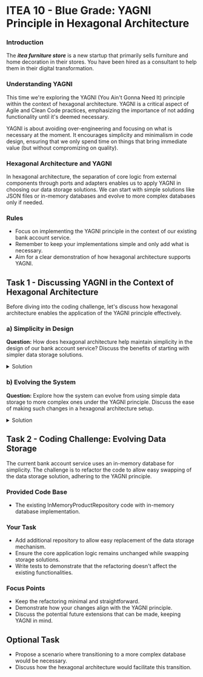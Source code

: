 # ITEA 10 - Blue Grade: YAGNI Principle in Hexagonal Architecture

### Introduction

The ***itea furniture store*** is a new startup that primarily sells furniture
and home decoration in their stores. You have been hired as a consultant to
help them in their digital transformation.

### Understanding YAGNI

This time we're exploring the YAGNI (You Ain't Gonna Need It) principle within
the context of hexagonal architecture. YAGNI is a critical aspect of Agile and
Clean Code practices, emphasizing the importance of not adding functionality
until it's deemed necessary.

YAGNI is about avoiding over-engineering and focusing on what is necessary at
the moment. It encourages simplicity and minimalism in code design, ensuring
that we only spend time on things that bring immediate value (but without
compromizing on quality).

### Hexagonal Architecture and YAGNI

In hexagonal architecture, the separation of core logic from external components
through ports and adapters enables us to apply YAGNI in choosing our data
storage solutions. We can start with simple solutions like JSON files or
in-memory databases and evolve to more complex databases only if needed.

### Rules

- Focus on implementing the YAGNI principle in the context of our existing bank
  account service.
- Remember to keep your implementations simple and only add what is necessary.
- Aim for a clear demonstration of how hexagonal architecture supports YAGNI.

## Task 1 - Discussing YAGNI in the Context of Hexagonal Architecture

Before diving into the coding challenge, let's discuss how hexagonal
architecture enables the application of the YAGNI principle effectively.

### a) **Simplicity in Design**<br/>

**Question:** How does hexagonal architecture help maintain simplicity in the
design of our bank account service? Discuss the benefits of starting with
simpler data storage solutions.

<details>
<summary>Solution</summary>

- Hexagonal architecture aids in maintaining simplicity by segregating the core
  business logic from external interfaces like data storage, using ports and
  adapters.
- This separation ensures that the core logic is not coupled with
  storage-specific details, keeping it simple and focused.
- Starting with simpler storage solutions like in-memory databases reduces
  initial complexity and facilitates easier testing and flexibility for future
  changes.

</details>

### b) **Evolving the System**<br/>

**Question:** Explore how the system can evolve from using simple data storage
to more complex ones under the YAGNI principle. Discuss the ease of making such
changes in a hexagonal architecture setup.

<details>
<summary>Solution</summary>

- Under YAGNI, the system evolves to include complex components only as needed,
  avoiding unnecessary initial work.
- Hexagonal architecture allows for smooth transitions in data storage without
  impacting the core logic, by simply replacing or extending adapters.
- For instance, upgrading from an in-memory database to a persistent storage
  solution can be done by introducing a new adapter, with no changes required in
  the core application.

</details>



## Task 2 - Coding Challenge: Evolving Data Storage

The current bank account service uses an in-memory database for simplicity. The
challenge is to refactor the code to allow easy swapping of the data storage
solution, adhering to the YAGNI principle.

### Provided Code Base

- The existing InMemoryProductRepository code with in-memory database implementation.

### Your Task

- Add additional repository to allow easy replacement of the data storage mechanism.
- Ensure the core application logic remains unchanged while swapping storage solutions.
- Write tests to demonstrate that the refactoring doesn't affect the existing functionalities.

### Focus Points

- Keep the refactoring minimal and straightforward.
- Demonstrate how your changes align with the YAGNI principle.
- Discuss the potential future extensions that can be made, keeping YAGNI in mind.

## Optional Task

- Propose a scenario where transitioning to a more complex database would be necessary.
- Discuss how the hexagonal architecture would facilitate this transition.
